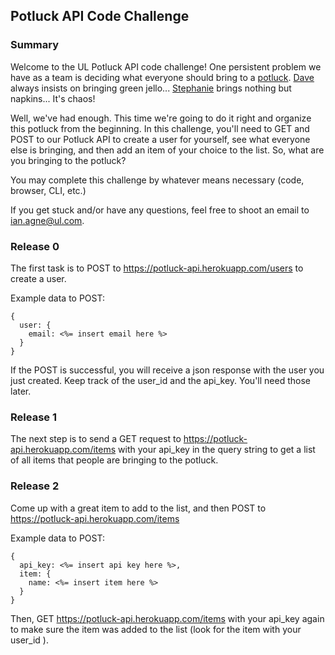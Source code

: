 ## Potluck API Code Challenge

### Summary

Welcome to the UL Potluck API code challenge! One persistent problem we
have as a team is deciding what everyone should bring to a [potluck](https://en.wikipedia.org/wiki/Potluck).  [Dave](https://github.com/luminous14?tab=repositories) always insists on bringing
green jello... [Stephanie](https://github.com/stephmarx) brings nothing but napkins...
It's chaos!  

Well, we've had enough.  This time we're going to do it right and organize this
potluck from the beginning.  In this challenge, you'll need to GET and POST to
our Potluck API to create a user for yourself, see what everyone else is
bringing, and then add an item of your choice to the list.  So, what are you
bringing to the potluck?

You may complete this challenge by whatever means necessary (code, browser, CLI, etc.)

If you get stuck and/or have any questions, feel free to shoot an email to
ian.agne@ul.com.

### Release 0

The first task is to POST to
https://potluck-api.herokuapp.com/users to create a user.

Example data to POST:
```
{
  user: {
    email: <%= insert email here %>
  }
}
```

If the POST is successful, you will receive a json response with the user you
just created.  Keep track of the user_id and the api_key.  You'll need those
later.

### Release 1

The next step is to send a GET request to https://potluck-api.herokuapp.com/items
with your api_key in the query string to get a list of all items that people are
bringing to the potluck.

### Release 2

Come up with a great item to add to the list, and then POST to https://potluck-api.herokuapp.com/items

Example data to POST:
```
{
  api_key: <%= insert api key here %>,
  item: {
    name: <%= insert item here %>
  }
}
```

Then, GET https://potluck-api.herokuapp.com/items with your api_key
again to make sure the item was added to the list (look for the item with your
  user_id ).
